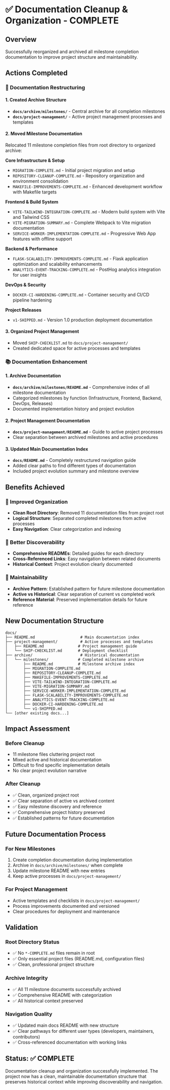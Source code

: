 # ✅ Documentation Cleanup & Organization - COMPLETE

## Overview
Successfully reorganized and archived all milestone completion documentation to improve project structure and maintainability.

## Actions Completed

### 📁 Documentation Restructuring

#### 1. Created Archive Structure
- **`docs/archive/milestones/`** - Central archive for all completion milestones
- **`docs/project-management/`** - Active project management processes and templates

#### 2. Moved Milestone Documentation
Relocated 11 milestone completion files from root directory to organized archive:

**Core Infrastructure & Setup**
- `MIGRATION-COMPLETE.md` - Initial project migration and setup
- `REPOSITORY-CLEANUP-COMPLETE.md` - Repository organization and environment consolidation  
- `MAKEFILE-IMPROVEMENTS-COMPLETE.md` - Enhanced development workflow with Makefile targets

**Frontend & Build System**
- `VITE-TAILWIND-INTEGRATION-COMPLETE.md` - Modern build system with Vite and Tailwind CSS
- `VITE-MIGRATION-SUMMARY.md` - Complete Webpack to Vite migration documentation
- `SERVICE-WORKER-IMPLEMENTATION-COMPLETE.md` - Progressive Web App features with offline support

**Backend & Performance**
- `FLASK-SCALABILITY-IMPROVEMENTS-COMPLETE.md` - Flask application optimization and scalability enhancements
- `ANALYTICS-EVENT-TRACKING-COMPLETE.md` - PostHog analytics integration for user insights

**DevOps & Security**
- `DOCKER-CI-HARDENING-COMPLETE.md` - Container security and CI/CD pipeline hardening

**Project Releases**
- `v1-SHIPPED.md` - Version 1.0 production deployment documentation

#### 3. Organized Project Management
- Moved `SHIP-CHECKLIST.md` to `docs/project-management/`
- Created dedicated space for active processes and templates

### 📚 Documentation Enhancement

#### 1. Archive Documentation
- **`docs/archive/milestones/README.md`** - Comprehensive index of all milestone documentation
- Categorized milestones by function (Infrastructure, Frontend, Backend, DevOps, Releases)
- Documented implementation history and project evolution

#### 2. Project Management Documentation  
- **`docs/project-management/README.md`** - Guide to active project processes
- Clear separation between archived milestones and active procedures

#### 3. Updated Main Documentation Index
- **`docs/README.md`** - Completely restructured navigation guide
- Added clear paths to find different types of documentation
- Included project evolution summary and milestone overview

## Benefits Achieved

### 🎯 Improved Organization
- **Clean Root Directory**: Removed 11 documentation files from project root
- **Logical Structure**: Separated completed milestones from active processes
- **Easy Navigation**: Clear categorization and indexing

### 📖 Better Discoverability
- **Comprehensive READMEs**: Detailed guides for each directory
- **Cross-Referenced Links**: Easy navigation between related documents
- **Historical Context**: Project evolution clearly documented

### 🔧 Maintainability  
- **Archive Pattern**: Established pattern for future milestone documentation
- **Active vs Historical**: Clear separation of current vs completed work
- **Reference Material**: Preserved implementation details for future reference

## New Documentation Structure

```
docs/
├── README.md                    # Main documentation index
├── project-management/          # Active processes and templates
│   ├── README.md               # Project management guide
│   └── SHIP-CHECKLIST.md       # Deployment checklist
├── archive/                     # Historical documentation
│   └── milestones/             # Completed milestone archive
│       ├── README.md           # Milestone archive index
│       ├── MIGRATION-COMPLETE.md
│       ├── REPOSITORY-CLEANUP-COMPLETE.md
│       ├── MAKEFILE-IMPROVEMENTS-COMPLETE.md
│       ├── VITE-TAILWIND-INTEGRATION-COMPLETE.md
│       ├── VITE-MIGRATION-SUMMARY.md
│       ├── SERVICE-WORKER-IMPLEMENTATION-COMPLETE.md
│       ├── FLASK-SCALABILITY-IMPROVEMENTS-COMPLETE.md
│       ├── ANALYTICS-EVENT-TRACKING-COMPLETE.md
│       ├── DOCKER-CI-HARDENING-COMPLETE.md
│       └── v1-SHIPPED.md
└── [other existing docs...]
```

## Impact Assessment

### Before Cleanup
- 11 milestone files cluttering project root
- Mixed active and historical documentation
- Difficult to find specific implementation details
- No clear project evolution narrative

### After Cleanup  
- ✅ Clean, organized project root
- ✅ Clear separation of active vs archived content
- ✅ Easy milestone discovery and reference
- ✅ Comprehensive project history preserved
- ✅ Established patterns for future documentation

## Future Documentation Process

### For New Milestones
1. Create completion documentation during implementation
2. Archive in `docs/archive/milestones/` when complete
3. Update milestone README with new entries
4. Keep active processes in `docs/project-management/`

### For Project Management
- Active templates and checklists in `docs/project-management/`
- Process improvements documented and versioned
- Clear procedures for deployment and maintenance

## Validation

### Root Directory Status
- ✅ No `*-COMPLETE.md` files remain in root
- ✅ Only essential project files (README.md, configuration files)
- ✅ Clean, professional project structure

### Archive Integrity
- ✅ All 11 milestone documents successfully archived
- ✅ Comprehensive README with categorization
- ✅ All historical context preserved

### Navigation Quality
- ✅ Updated main docs README with new structure
- ✅ Clear pathways for different user types (developers, maintainers, contributors)
- ✅ Cross-referenced documentation with working links

## Status: ✅ COMPLETE

Documentation cleanup and organization successfully implemented. The project now has a clean, maintainable documentation structure that preserves historical context while improving discoverability and navigation.
